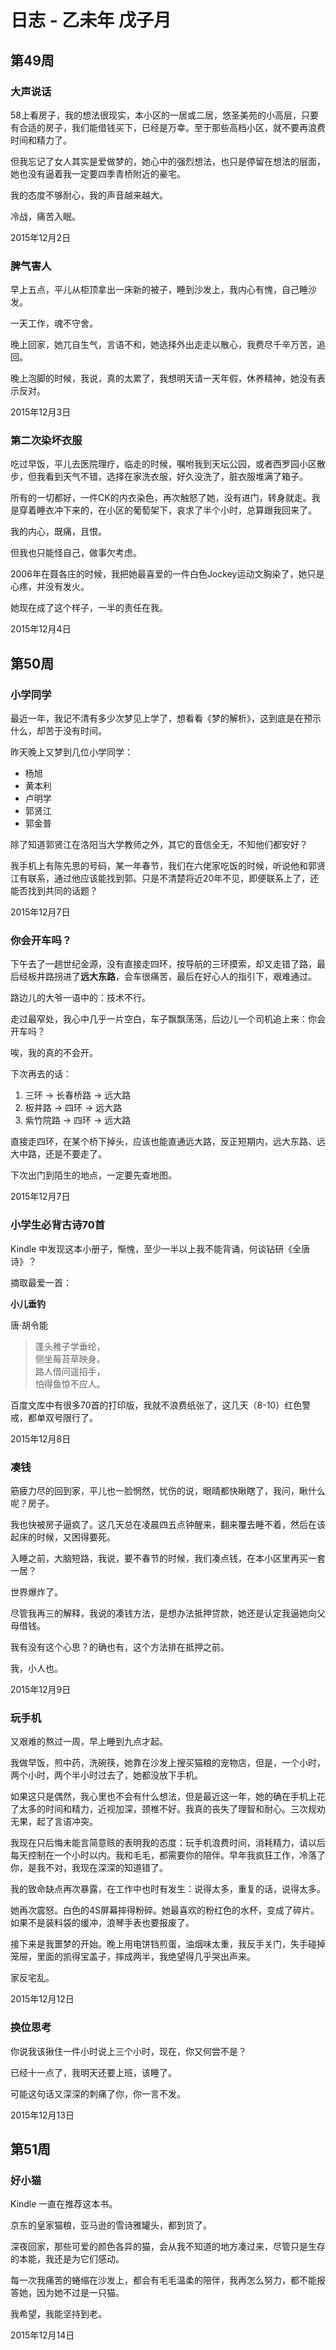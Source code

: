 # 日志 - 乙未年 戊子月


## 第49周

### 大声说话

58上看房子，我的想法很现实，本小区的一居或二居，悠圣美苑的小高层，只要有合适的房子，我们能借钱买下，已经是万幸。至于那些高档小区，就不要再浪费时间和精力了。

但我忘记了女人其实是爱做梦的，她心中的强烈想法，也只是停留在想法的层面，她也没有逼着我一定要四季青桥附近的豪宅。

我的态度不够耐心，我的声音越来越大。

冷战，痛苦入眠。

2015年12月2日

### 脾气害人

早上五点，平儿从柜顶拿出一床新的被子，睡到沙发上，我内心有愧，自己睡沙发。

一天工作，魂不守舍。

晚上回家，她兀自生气，言语不和，她选择外出走走以散心，我费尽千辛万苦，追回。

晚上泡脚的时候，我说，真的太累了，我想明天请一天年假，休养精神，她没有表示反对。

2015年12月3日

### 第二次染坏衣服

吃过早饭，平儿去医院理疗，临走的时候，嘱咐我到天坛公园，或者西罗园小区散步，但我看到天气不错，选择在家洗衣服，好久没洗了，脏衣服堆满了箱子。

所有的一切都好，一件CK的内衣染色，再次触怒了她，没有进门，转身就走。我是穿着睡衣冲下来的，在小区的葡萄架下，哀求了半个小时，总算跟我回来了。

我的内心，既痛，且恨。

但我也只能怪自己，做事欠考虑。

2006年在聂各庄的时候，我把她最喜爱的一件白色Jockey运动文胸染了，她只是心疼，并没有发火。

她现在成了这个样子，一半的责任在我。

2015年12月4日

## 第50周

### 小学同学

最近一年，我记不清有多少次梦见上学了，想看看《梦的解析》，这到底是在预示什么，却苦于没有时间。

昨天晚上又梦到几位小学同学：

* 杨旭
* 黄本利
* 卢明学
* 郭贤江
* 郭金普

除了知道郭贤江在洛阳当大学教师之外，其它的音信全无，不知他们都安好？

我手机上有陈先思的号码，某一年春节，我们在六佬家吃饭的时候，听说他和郭贤江有联系，通过他应该能找到郭。只是不清楚将近20年不见，即便联系上了，还能否找到共同的话题？

2015年12月7日

### 你会开车吗？

下午去了一趟世纪金源，没有直接走四环，按导航的三环摸索，却又走错了路，最后经板井路拐进了**远大东路**，会车很痛苦，最后在好心人的指引下，艰难通过。

路边儿的大爷一语中的：技术不行。

走过最窄处，我心中几乎一片空白，车子飘飘荡荡，后边儿一个司机追上来：你会开车吗？

唉，我的真的不会开。

下次再去的话：

1. 三环 → 长春桥路 → 远大路
2. 板井路 → 四环 → 远大路
3. 紫竹院路 → 四环 → 远大路

直接走四环，在某个桥下掉头，应该也能直通远大路，反正短期内，远大东路、远大中路，还是不要走了。

下次出门到陌生的地点，一定要先查地图。

2015年12月7日

### 小学生必背古诗70首

Kindle 中发现这本小册子，惭愧，至少一半以上我不能背诵，何谈钻研《全唐诗》？

摘取最爱一首：

**小儿垂钓**

唐·胡令能


> 蓬头稚子学垂纶，<br/>
> 侧坐莓苔草映身。<br/>
> 路人借问遥招手，<br/>
> 怕得鱼惊不应人。<br/>

百度文库中有很多70首的打印版，我就不浪费纸张了，这几天（8-10）红色警戒，都单双号限行了。

2015年12月8日

### 凑钱

筋疲力尽的回到家，平儿也一脸惘然，忧伤的说，眼晴都快瞅瞎了，我问，瞅什么呢？房子。

我也快被房子逼疯了。这几天总在凌晨四五点钟醒来，翻来覆去睡不着，然后在该起床的时候，又困得要死。

入睡之前，大脑短路，我说，要不春节的时候，我们凑点钱，在本小区里再买一套一居？

世界爆炸了。

尽管我再三的解释，我说的凑钱方法，是想办法抵押贷款，她还是认定我逼她向父母借钱。

我有没有这个心思？的确也有，这个方法排在抵押之前。

我，小人也。

2015年12月9日

### 玩手机

又艰难的熬过一周，早上睡到九点才起。
  
我做早饭，煎中药，洗碗筷，她靠在沙发上搜买猫粮的宠物店，但是，一个小时，两个小时，两个半小时过去了，她都没放下手机。
 
如果这只是偶然，我心里也不会有什么想法，但是最近这一年，她的确在手机上花了太多的时间和精力，近视加深，颈椎不好。我真的丧失了理智和耐心。三次规劝无果，起了言语冲突。
 
我现在只后悔未能言简意赅的表明我的态度：玩手机浪费时间，消耗精力，请以后每天控制在一个小时以内。我和毛毛，都需要你的陪伴。早年我疯狂工作，冷落了你，是我不对，我现在深深的知道错了。

我的致命缺点再次暴露，在工作中也时有发生：说得太多，重复的话，说得太多。

她再次震怒。白色的4S屏幕摔得粉碎。她最喜欢的粉红色的水杯，变成了碎片。如果不是装料袋的缓冲，浪琴手表也要报废了。

接下来是我噩梦的开始。晚上用电饼铛煎蛋，油烟味太重，我反手关门，失手碰掉笼屉，里面的凯得宝盖子，摔成两半，我绝望得几乎哭出声来。

家反宅乱。

2015年12月12日

### 换位思考

你说我该揪住一件小时说上三个小时，现在，你又何尝不是？

已经十一点了，我明天还要上班，该睡了。

可能这句话又深深的刺痛了你，你一言不发。

2015年12月13日

## 第51周

### 好小猫

Kindle 一直在推荐这本书。

京东的皇家猫粮，亚马逊的雪诗雅罐头，都到货了。

深夜回家，那些可爱的颜色各异的猫，会从我不知道的地方凑过来，尽管只是生存的本能，我还是为它们感动。

每一次我痛苦的蜷缩在沙发上，都会有毛毛温柔的陪伴，我再怎么努力，都不能报答她，因为她不过是一只猫。

我希望，我能坚持到老。

2015年12月14日










